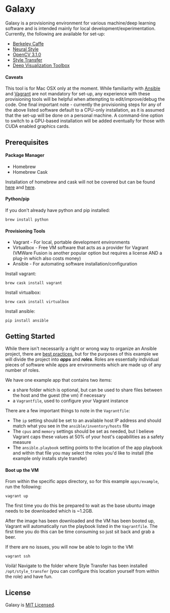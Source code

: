 # Galaxy

Galaxy is a provisioning environment for various machine/deep learning software and is intended mainly for local development/experimentation. Currently, the following are available for set-up:

- [Berkeley Caffe](http://caffe.berkeleyvision.org/)
- [Neural Style](https://github.com/jcjohnson/neural-style)
- [OpenCV 3.1.0](http://opencv.org/)
- [Style Transfer](https://github.com/fzliu/style-transfer)
- [Deep Visualization Toolbox](http://yosinski.com/deepvis)

#### Caveats
This tool is for Mac OSX only at the moment. While familiarity with [Ansible](https://www.ansible.com/) and [Vagrant](https://www.vagrantup.com/) are not mandatory for set-up, any experience with these provisioning tools will be helpful when attempting to edit/improve/debug the code. One final important note - currently the provisioning steps for any of the above listed software default to a CPU-only installation, as it is assumed that the set-up will be done on a personal machine. A command-line option to switch to a GPU-based installation will be added eventually for those with CUDA enabled graphics cards.

## Prerequisites

#### Package Manager
- Homebrew
- Homebrew Cask

Installation of homebrew and cask will not be covered but can be found [here](https://brew.sh/) and [here](https://caskroom.github.io/).

#### Python/pip
If you don't already have python and pip installed:

`brew install python`

#### Provisioning Tools
- Vagrant - For local, portable development environments
- Virtualbox - Free VM software that acts as a provider for Vagrant (VMWare Fusion is another popular option but requires a license AND a plug-in which also costs money)
- Ansible - For automating software installation/configuration

Install vagrant:

`brew cask install vagrant`

Install virtualbox:

`brew cask install virtualbox`

Install ansible:

`pip install ansible`

## Getting Started

While there isn't necessarily a right or wrong way to organize an Ansible project, there are [best practices](http://docs.ansible.com/ansible/playbooks_best_practices.html), but for the purposes of this example we will divide the project into **_apps_** and **_roles_**. Roles are essentially individual pieces of software while apps are environments which are made up of any number of roles.

We have one example app that contains two items:
- a share folder which is optional, but can be used to share files between the host and the guest (the vm) if necessary
- a `Vagrantfile`, used to configure your Vagrant instance

There are a few important things to note in the `Vagrantfile`:
- The `ip` setting should be set to an available host IP address and should match what you see in the `ansible/inventory/hosts` file
- The `cpus` and `memory` settings should be set as needed, but I believe Vagrant caps these values at 50% of your host's capabilities as a safety measure
- The `ansible.playbook` setting points to the location of the app playbook and within that file you may select the roles you'd like to install (the example only installs style transfer)

#### Boot up the VM
From within the specific apps directory, so for this example `apps/example`, run the following:

`vagrant up`

The first time you do this be prepared to wait as the base ubuntu image needs to be downloaded which is ~1.2GB.

After the image has been downloaded and the VM has been booted up, Vagrant will automatically run the playbook listed in the `Vagrantfile`. The first time you do this can be time consuming so just sit back and grab a beer.

If there are no issues, you will now be able to login to the VM:

`vagrant ssh`

Voilà! Navigate to the folder where Style Transfer has been installed `/opt/style_transfer` (you can configure this location yourself from within the role) and have fun.


## License

Galaxy is [MIT Licensed](../blob/master/LICENSE).
